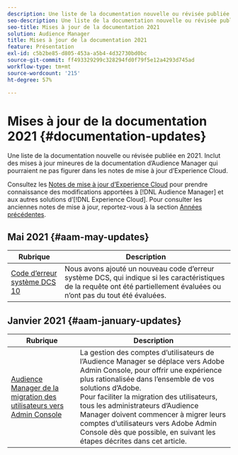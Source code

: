 ```yaml
---
description: Une liste de la documentation nouvelle ou révisée publiée en 2021. Inclut des mises à jour mineures de la documentation d’Audience Manager qui pourraient ne pas figurer dans les notes de mise à jour d’Experience Cloud.
seo-description: Une liste de la documentation nouvelle ou révisée publiée en 2021. Inclut des mises à jour mineures de la documentation d’Audience Manager qui pourraient ne pas figurer dans les notes de mise à jour d’Experience Cloud.
seo-title: Mises à jour de la documentation 2021
solution: Audience Manager
title: Mises à jour de la documentation 2021
feature: Présentation
exl-id: c5b2be85-d805-453a-a5b4-4d32730bd0bc
source-git-commit: ff493329299c328294fd0f79f5e12a4293d745ad
workflow-type: tm+mt
source-wordcount: '215'
ht-degree: 57%

---
```


# Mises à jour de la documentation 2021 {#documentation-updates}

Une liste de la documentation nouvelle ou révisée publiée en 2021. Inclut des mises à jour mineures de la documentation d’Audience Manager qui pourraient ne pas figurer dans les notes de mise à jour d’Experience Cloud.

Consultez les [Notes de mise à jour d’Experience Cloud](https://docs.adobe.com/content/help/fr-FR/release-notes/experience-cloud/current.html) pour prendre connaissance des modifications apportées à [!DNL Audience Manager] et aux autres solutions d’[!DNL Experience Cloud]. Pour consulter les anciennes notes de mise à jour, reportez-vous à la section [Années précédentes](../docs-updates/docs-2020.md).

## Mai 2021 {#aam-may-updates}

| Rubrique | Description |
|--- |----|
| [Code d’erreur système DCS 10](../api/dcs-intro/dcs-api-reference/dcs-error-codes.md) | Nous avons ajouté un nouveau code d’erreur système DCS, qui indique si les caractéristiques de la requête ont été partiellement évaluées ou n’ont pas du tout été évaluées. |

## Janvier 2021 {#aam-january-updates}

| Rubrique | Description |
|--- |----|
| [Audience Manager de la migration des utilisateurs vers Admin Console](/help/using/features/administration/admin-console-migration.md) | La gestion des comptes d’utilisateurs de l’Audience Manager se déplace vers Adobe Admin Console, pour offrir une expérience plus rationalisée dans l’ensemble de vos solutions d’Adobe. <br> Pour faciliter la migration des utilisateurs, tous les administrateurs d’Audience Manager doivent commencer à migrer leurs comptes d’utilisateurs vers Adobe Admin Console dès que possible, en suivant les étapes décrites dans cet article. |

